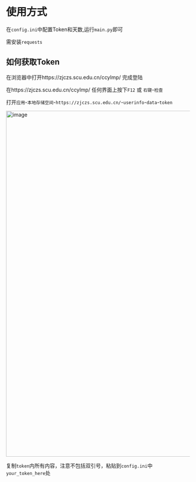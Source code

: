 # 使用方式
在`config.ini`中配置Token和天数,运行`main.py`即可

需安装`requests`

## 如何获取Token
在浏览器中打开https://zjczs.scu.edu.cn/ccylmp/
完成登陆

在https://zjczs.scu.edu.cn/ccylmp/
任何界面上按下`F12` 或 `右键`-`检查`

打开`应用`-`本地存储空间`-`https://zjczs.scu.edu.cn/`-`userinfo`-`data`-`token`

<img width="1512" height="945" alt="image" src="https://github.com/user-attachments/assets/36e9a066-004b-499a-a106-75f5686ba181" />

复制`token`内所有内容，注意不包括双引号，粘贴到`config.ini`中`your_token_here`处
